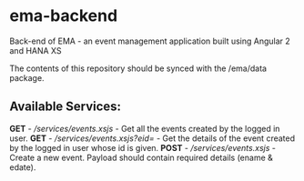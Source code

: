 # ema-backend
Back-end of EMA - an event management application built using Angular 2 and HANA XS

The contents of this repository should be synced with the /ema/data package.


## Available Services:

__GET__ - _/services/events.xsjs_ - Get all the events created by the logged in user.
__GET__ - _/services/events.xsjs?eid=<eventid>_ - Get the details of the event created by the logged in user whose id is given.
__POST__ - _/services/events.xsjs_ - Create a new event. Payload should contain required details (ename & edate).